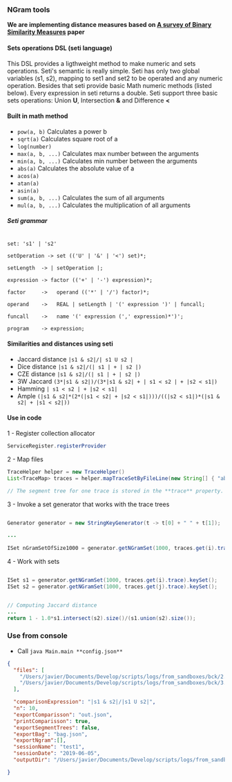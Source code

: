 
### NGram tools


**We are implementing distance measures based on [A survey of Binary Similarity Measures](http://citeseerx.ist.psu.edu/viewdoc/download?doi=10.1.1.352.6123&rep=rep1&type=pdf) paper**

#### Sets operations DSL (seti language)

This DSL provides a ligthweight method to make numeric and sets operations. Seti's semantic is really simple. Seti has only two global variables (s1, s2), mapping to set1 and set2 to be operated and any numeric operation. 
Besides that seti provide basic Math numeric methods (listed below). Every expression in seti returns a double. Seti support three basic sets operations: Union **U**, Intersection **&** and Difference **<**

#### Built in math method
 -  ```pow(a, b)``` Calculates a power b
 - ```sqrt(a)``` Calculates square root of a
 - ```log(number)```
 - ```max(a, b, ...)``` Calculates max number between the arguments
 - ```min(a, b, ...)``` Calculates min number between the arguments
 - ```abs(a)``` Calculates the absolute value of a
 - ```acos(a)```
 - ```atan(a)```
 - ```asin(a)```
 - ```sum(a, b, ...)``` Calculates the sum of all arguments
 - ```mul(a, b, ...)``` Calculates the multiplication of all arguments
##### Seti grammar
```

set: 's1' | 's2'

setOperation -> set (('U' | '&' | '<') set)*;

setLength  -> | setOperation |;

expression -> factor (('+' | '-') expression)*;

factor	   ->	operand (('*' | '/') factor)*;

operand	   ->	REAL | setLength | '(' expression ')' | funcall;

funcall    ->   name '(' expression (',' expression)*')';

program	   -> expression;
```

#### Similarities and distances using seti

- Jaccard distance ``` |s1 & s2|/| s1 U s2 | ```
- Dice distance ``` |s1 & s2|/(| s1 | + | s2 |) ```
- CZE distance ``` |s1 & s2|/(| s1 | + | s2 |) ```
- 3W Jaccard ``` (3*|s1 & s2|)/(3*|s1 & s2| + | s1 < s2 | + |s2 < s1|) ```
- Hamming ```| s1 < s2 | + |s2 < s1| ```
- Ample ```(|s1 & s2|*(2*(|s1 < s2| + |s2 < s1|)))/((|s2 < s1|)*(|s1 & s2| + |s1 < s2|))```

#### Use in code

1 - Register collection allocator

```java
ServiceRegister.registerProvider
```

2 - Map files
```java
TraceHelper helper = new TraceHelper()
List<TraceMap> traces = helper.mapTraceSetByFileLine(new String[] { "absolute_path1.txt", "absolute_path2.txt"}, true);

// The segment tree for one trace is stored in the **trace** property.

```



3 - Invoke a set generator that works with the trace trees

```java

Generator generator = new StringKeyGenerator(t -> t[0] + " " + t[1]);

...
 
ISet nGramSetOfSize1000 = generator.getNGramSet(1000, traces.get(i).trace)


```

4 - Work with sets

```java

ISet s1 = generator.getNGramSet(1000, traces.get(i).trace).keySet();
ISet s2 = generator.getNGramSet(1000, traces.get(j).trace).keySet();


// Computing Jaccard distance
...
return 1 - 1.0*s1.intersect(s2).size()/(s1.union(s2).size());

```

### Use from console

- Call ```java Main.main **config.json**```

```json
{
  "files": [
    "/Users/javier/Documents/Develop/scripts/logs/from_sandboxes/bck/2.n",
    "/Users/javier/Documents/Develop/scripts/logs/from_sandboxes/bck/3.n"
  ],

  "comparisonExpression": "|s1 & s2|/|s1 U s2|",
  "n": 10,
  "exportComparisson": "out.json",
  "printComparisson": true,
  "exportSegmentTrees": false,
  "exportBag": "bag.json",
  "exportNgram":[],
  "sessionName": "test1",
  "sessionDate": "2019-06-05",
  "outputDir": "/Users/javier/Documents/Develop/scripts/logs/from_sandboxes/tool_result"

}

```
